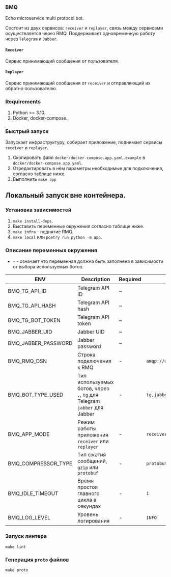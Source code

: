 ### BMQ

Echo microservice multi protocol bot.

Состоит из двух сервисов: `receiver` и `replayer`, связь между сервисами осуществляется через RMQ.
Поддерживает одновременную работу через `Telegram` и `Jabber`.

#### `Receiver`

Сервис принимающий сообщения от пользователя.

#### `Replayer`

Сервис принимающий сообщения от `receiver` и отправляющий их обратно пользователю.

### Requirements

1. Python >= 3.10.
2. Docker, docker-compose.

### Быстрый запуск

Запускает инфраструктуру, собирает приложение, поднимает сервисы `receiver` и `replayer`.

1. Скопировать файл `docker/docker-compose.app.yaml.example` в `docker/docker-compose.app.yaml`.
2. Отредактировать в нём параметры необходимые для подключения, согласно таблице ниже.
3. Выполнить `make app`

## Локальный запуск вне контейнера.

### Установка зависимостей

1. `make install-deps`.
2. Выставить переменные окружения согласно таблице ниже.
3. `make infra` - поднятие RMQ.
4. `make local` или `poetry run python -m app`.

### Описание переменных окружения
* `~` - означает что переменная должна быть заполнена в зависимости от выбора используемых ботов.

| ENV                 | Description                                                               | Required | Default                           |
|---------------------|---------------------------------------------------------------------------|----------|-----------------------------------|
| BMQ_TG_API_ID       | Telegram API ID                                                           | ~        |                                   |
| BMQ_TG_API_HASH     | Telegram API hash                                                         | ~        |                                   |
| BMQ_TG_BOT_TOKEN    | Telegram API token                                                        | ~        |                                   |
| BMQ_JABBER_UID      | Jabber UID                                                                | ~        |                                   |
| BMQ_JABBER_PASSWORD | Jabber password                                                           | ~        |                                   |
| BMQ_RMQ_DSN         | Строка подключения к RMQ                                                  | -        | `amqp://user:password@127.0.0.1/` |
| BMQ_BOT_TYPE_USED   | Тип используемых ботов, через `,`, `tg` для Telegram `jabber` для Jabber  | -        | `tg,jabber`                       |
| BMQ_APP_MODE        | Режим работы приложения `receiver` или `replayer`                         | -        | `receiver `                       |
| BMQ_COMPRESSOR_TYPE | Тип сжатия сообщений, `gzip` или `protobuf`                               | -        | `protobuf`                        |
| BMQ_IDLE_TIMEOUT    | Время простоя главного цикла в секундах                                   | -        | `1 `                              |
| BMQ_LOG_LEVEL       | Уровень логирования                                                       | -        | `INFO `                           |

### Запуск линтера
`make lint`

### Генерация `proto` файлов
`make proto`